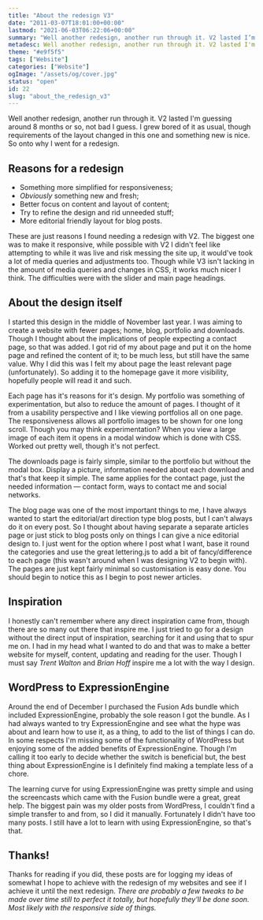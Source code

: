 ```yaml
---
title: "About the redesign V3"
date: "2011-03-07T18:01:00+00:00"
lastmod: "2021-06-03T06:22:06+00:00"
summary: "Well another redesign, another run through it. V2 lasted I’m guessing around 8 months or so, not bad I guess. I grew bored of it as usual, though requirements of the layout changed in this one and something new is nice. So onto why I went for a redesign."
metadesc: Well another redesign, another run through it. V2 lasted I'm guessing around 8 months or so, not bad I guess."
theme: "#e9f5f5"
tags: ["Website"]
categories: ["Website"]
ogImage: "/assets/og/cover.jpg"
status: "open"
id: 22
slug: "about_the_redesign_v3"
---
```


Well another redesign, another run through it. V2 lasted I'm guessing around 8 months or so, not bad I guess. I grew bored of it as usual, though requirements of the layout changed in this one and something new is nice. So onto why I went for a redesign.

## Reasons for a redesign

-   Something more simplified for responsiveness;
-   _Obviously_ something new and fresh;
-   Better focus on content and layout of content;
-   Try to refine the design and rid unneeded stuff;
-   More editorial friendly layout for blog posts.

These are just reasons I found needing a redesign with V2. The biggest one was to make it responsive, while possible with V2 I didn't feel like attempting to while it was live and risk messing the site up, it would've took a lot of media queries and adjustments too. Though while V3 isn't lacking in the amount of media queries and changes in CSS, it works much nicer I think. The difficulties were with the slider and main page headings.

## About the design itself

I started this design in the middle of November last year. I was aiming to create a website with fewer pages; home, blog, portfolio and downloads. Though I thought about the implications of people expecting a contact page, so that was added. I got rid of my about page and put it on the home page and refined the content of it; to be much less, but still have the same value. Why I did this was I felt my about page the least relevant page (unfortunately). So adding it to the homepage gave it more visibility, hopefully people will read it and such.

Each page has it's reasons for it's design. My portfolio was something of experimentation, but also to reduce the amount of pages. I thought of it from a usability perspective and I like viewing portfolios all on one page. The responsiveness allows all portfolio images to be shown for one long scroll. Though you may think experimentation? When you view a large image of each item it opens in a modal window which is done with CSS. Worked out pretty well, though it's not perfect.

The downloads page is fairly simple, similar to the portfolio but without the modal box. Display a picture, information needed about each download and that's that keep it simple. The same applies for the contact page, just the needed information — contact form, ways to contact me and social networks.

The blog page was one of the most important things to me, I have always wanted to start the editorial/art direction type blog posts, but I can't always do it on every post. So I thought about having separate a separate articles page or just stick to blog posts only on things I can give a nice editorial design to. I just went for the option where I post what I want, base it round the categories and use the great lettering.js to add a bit of fancy/difference to each page (this wasn't around when I was designing V2 to begin with). The pages are just kept fairly minimal so customisation is easy done. You should begin to notice this as I begin to post newer articles.

## Inspiration

I honestly can't remember where any direct inspiration came from, though there are so many out there that inspire me. I just tried to go for a design without the direct input of inspiration, searching for it and using that to spur me on. I had in my head what I wanted to do and that was to make a better website for myself, content, updating and reading for the user. Though I must say _Trent Walton_ and _Brian Hoff_ inspire me a lot with the way I design.

## WordPress to ExpressionEngine

Around the end of December I purchased the Fusion Ads bundle which included ExpressionEngine, probably the sole reason I got the bundle. As I had always wanted to try ExpressionEngine and see what the hype was about and learn how to use it, as a thing, to add to the list of things I can do. In some respects I'm missing some of the functionality of WordPress but enjoying some of the added benefits of ExpressionEngine. Though I'm calling it too early to decide whether the switch is beneficial but, the best thing about ExpressionEngine is I definitely find making a template less of a chore.

The learning curve for using ExpressionEngine was pretty simple and using the screencasts which came with the Fusion bundle were a great, great help. The biggest pain was my older posts from WordPress, I couldn't find a simple transfer to and from, so I did it manually. Fortunately I didn't have too many posts. I still have a lot to learn with using ExpressionEngine, so that's that.

## Thanks!

Thanks for reading if you did, these posts are for logging my ideas of somewhat I hope to achieve with the redesign of my websites and see if I achieve it until the next redesign. _There are probably a few tweaks to be made over time still to perfect it totally, but hopefully they'll be done soon. Most likely with the responsive side of things._
